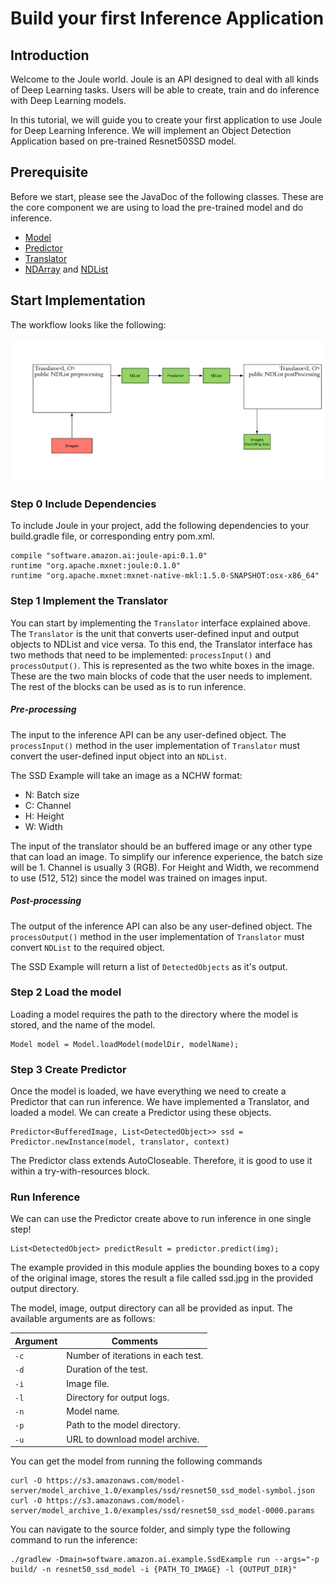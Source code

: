 # Build your first Inference Application

## Introduction
Welcome to the Joule world.
Joule is an API designed to deal with all kinds of Deep Learning tasks.
Users will be able to create, train and do inference with Deep Learning models.

In this tutorial, we will guide you to create your first application to use Joule for Deep Learning Inference.
We will implement an Object Detection Application based on pre-trained Resnet50SSD model.

## Prerequisite
Before we start, please see the JavaDoc of the following classes.
These are the core component we are using to load the pre-trained model and do inference.

- [Model](https://joule.s3.amazonaws.com/java-api/software/amazon/ai/Model.html)
- [Predictor](https://joule.s3.amazonaws.com/java-api/software/amazon/ai/inference/Predictor.html)
- [Translator](https://joule.s3.amazonaws.com/java-api/software/amazon/ai/Translator.html)
- [NDArray](https://joule.s3.amazonaws.com/java-api/software/amazon/ai/ndarray/NDArray.html) and [NDList](https://joule.s3.amazonaws.com/java-api/software/amazon/ai/ndarray/NDList.html)

## Start Implementation
The workflow looks like the following:

![image](img/workFlow.png)


### Step 0 Include Dependencies

To include Joule in your project, add the following dependencies to your build.gradle file, or corresponding entry
pom.xml.

~~~
compile "software.amazon.ai:joule-api:0.1.0"
runtime "org.apache.mxnet:joule:0.1.0"
runtime "org.apache.mxnet:mxnet-native-mkl:1.5.0-SNAPSHOT:osx-x86_64"
~~~



### Step 1 Implement the Translator

You can start by implementing the `Translator` interface explained above. The `Translator` is the unit that 
converts user-defined input and output objects to NDList and vice versa. To this end, the Translator 
interface has two methods that need to be implemented: `processInput()` and `processOutput()`. This is 
represented as the two white boxes in the image. These are the two main blocks of code that the user needs to
implement. The rest of the blocks can be used as is to run inference. 

##### Pre-processing

The input to the inference API can be any user-defined object. The `processInput()` method in the user
implementation of `Translator` must convert the user-defined input object into an `NDList`. 

The SSD Example will take an image as a NCHW format:
- N: Batch size
- C: Channel
- H: Height
- W: Width

The input of the translator should be an buffered image or any other type that 
can load an image. To simplify our inference experience, the batch size will be 1. Channel is usually 3 (RGB).
For Height and Width, we recommend to use (512, 512) since the model was trained on images input.

##### Post-processing

The output of the inference API can also be any user-defined object. The `processOutput()` method in the user
implementation of `Translator` must convert `NDList` to the required object. 

The SSD Example will return a list of `DetectedObjects` as it's output.

### Step 2 Load the model

Loading a model requires the path to the directory where the model is stored, and the name of the model. 
~~~
Model model = Model.loadModel(modelDir, modelName);
~~~


### Step 3 Create Predictor

Once the model is loaded, we have everything we need to create a Predictor that can run inference. We have 
implemented a Translator, and loaded a model. We can create a Predictor using these objects. 

~~~
Predictor<BufferedImage, List<DetectedObject>> ssd = Predictor.newInstance(model, translator, context)
~~~

The Predictor class extends AutoCloseable. Therefore, it is good to use it within a try-with-resources block. 

### Run Inference

We can can use the Predictor create above to run inference in one single step!
~~~
List<DetectedObject> predictResult = predictor.predict(img);
~~~

The example provided in this module applies the bounding boxes to a copy of the original image, stores the result
a file called ssd.jpg in the provided output directory. 

The model, image, output directory can all be provided as input. The available arguments are as follows:
 
 | Argument   | Comments                                 |
 | ---------- | ---------------------------------------- |
 | `-c`       | Number of iterations in each test. |
 | `-d`       | Duration of the test. |
 | `-i`       | Image file. |
 | `-l`       | Directory for output logs. |
 | `-n`       | Model name. |
 | `-p`       | Path to the model directory. |
 | `-u`       | URL to download model archive. |
 
 
 You can get the model from running the following commands
 
 ~~~
 curl -O https://s3.amazonaws.com/model-server/model_archive_1.0/examples/ssd/resnet50_ssd_model-symbol.json
 curl -O https://s3.amazonaws.com/model-server/model_archive_1.0/examples/ssd/resnet50_ssd_model-0000.params
 ~~~
 
 You can navigate to the source folder, and simply type the following command to run the inference:
 
 ```
 ./gradlew -Dmain=software.amazon.ai.example.SsdExample run --args="-p build/ -n resnet50_ssd_model -i {PATH_TO_IMAGE} -l {OUTPUT_DIR}"
 ```
 

 






